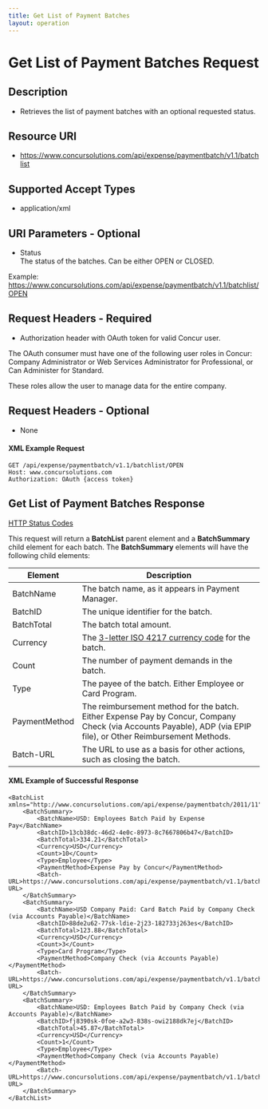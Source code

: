 ```yaml
---
title: Get List of Payment Batches
layout: operation
---
```


#  Get List of Payment Batches Request

## Description
* Retrieves the list of payment batches with an optional requested status. 

## Resource URI
* https://www.concursolutions.com/api/expense/paymentbatch/v1.1/batchlist 

## Supported Accept Types 
* application/xml

## URI Parameters - Optional

* Status  
The status of the batches. Can be either OPEN or CLOSED.
  
Example:  
https://www.concursolutions.com/api/expense/paymentbatch/v1.1/batchlist/OPEN 

## Request Headers - Required 
* Authorization header with OAuth token for valid Concur user.

The OAuth consumer must have one of the following user roles in Concur: Company Administrator or Web Services Administrator for Professional, or Can Administer for Standard.

These roles allow the user to manage data for the entire company.

## Request Headers - Optional
* None

####  XML Example Request

    GET /api/expense/paymentbatch/v1.1/batchlist/OPEN
    Host: www.concursolutions.com
    Authorization: OAuth {access token}
    

##  Get List of Payment Batches Response
[HTTP Status Codes][1]

This request will return a **BatchList** parent element and a **BatchSummary** child element for each batch. The **BatchSummary** elements will have the following child elements:  

Element | Description
--- | ---
BatchName |  The batch name, as it appears in Payment Manager.
BatchID |  The unique identifier for the batch.
BatchTotal |  The batch total amount.
Currency |  The [3-letter ISO 4217 currency code][2] for the batch.
Count |  The number of payment demands in the batch.
Type |  The payee of the batch. Either Employee or Card Program. 
PaymentMethod |  The reimbursement method for the batch. Either Expense Pay by Concur, Company Check (via Accounts Payable), ADP (via EPIP file), or Other Reimbursement Methods.
Batch-URL |  The URL to use as a basis for other actions, such as closing the batch. 

####  XML Example of Successful Response

    <BatchList xmlns="http://www.concursolutions.com/api/expense/paymentbatch/2011/11">
        <BatchSummary>
            <BatchName>USD: Employees Batch Paid by Expense Pay</BatchName>
            <BatchID>13cb38dc-46d2-4e0c-8973-8c7667806b47</BatchID>
            <BatchTotal>334.21</BatchTotal>
            <Currency>USD</Currency>
            <Count>10</Count>
            <Type>Employee</Type>
            <PaymentMethod>Expense Pay by Concur</PaymentMethod>
            <Batch-URL>https://www.concursolutions.com/api/expense/paymentbatch/v1.1/batch/12345678901234567890</Batch-URL>
        </BatchSummary>
        <BatchSummary>
            <BatchName>USD Company Paid: Card Batch Paid by Company Check (via Accounts Payable)</BatchName>
            <BatchID>88de2u62-77sk-ldie-2j23-182733j263es</BatchID>
            <BatchTotal>123.88</BatchTotal>
            <Currency>USD</Currency>
            <Count>3</Count>
            <Type>Card Program</Type>
            <PaymentMethod>Company Check (via Accounts Payable)</PaymentMethod>
            <Batch-URL>https://www.concursolutions.com/api/expense/paymentbatch/v1.1/batch/7786363756383463637</Batch-URL>
        </BatchSummary>
        <BatchSummary>
            <BatchName>USD: Employees Batch Paid by Company Check (via Accounts Payable)</BatchName>
            <BatchID>fj8390sk-0foe-a2w3-838s-owi2188dk7ej</BatchID>
            <BatchTotal>45.87</BatchTotal>
            <Currency>USD</Currency>
            <Count>1</Count>
            <Type>Employee</Type>
            <PaymentMethod>Company Check (via Accounts Payable)</PaymentMethod>
            <Batch-URL>https://www.concursolutions.com/api/expense/paymentbatch/v1.1/batch/8873837365536353637</Batch-URL>
        </BatchSummary>
    </BatchList>

  


[1]: https://developer.concur.com/reference/http-codes
[2]: http://en.wikipedia.org/wiki/ISO_4217
